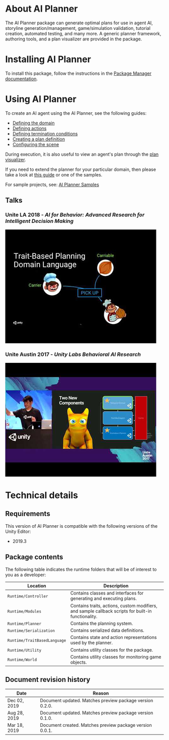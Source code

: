 # About AI Planner

The AI Planner package can generate optimal plans for use in agent AI, storyline generation/management, game/simulation validation, tutorial creation, automated testing, and many more. A generic planner framework, authoring tools, and a plan visualizer are provided in the package.


# Installing AI Planner

To install this package, follow the instructions in the [Package Manager documentation](https://docs.unity3d.com/Packages/com.unity.package-manager-ui@latest/index.html). 


# Using AI Planner
To create an AI agent using the AI Planner, see the following guides:
* [Defining the domain](DomainDefinition.md)
* [Defining actions](ActionDefinition.md)
* [Defining termination conditions](TerminationDefinition.md)
* [Creating a plan definition](PlanDefinition.md)
* [Configuring the scene](ConfigureScene.md)

During execution, it is also useful to view an agent's plan through the [plan visualizer](PlanVisualizer.md).

If you need to extend the planner for your particular domain, then please take a look at [this guide](CustomPlannerExtensions.md) or one of the samples.

For sample projects, see: [AI Planner Samples](https://github.com/Unity-Technologies/ai-planner-samples) 


## Talks
### Unite LA 2018 - _AI for Behavior: Advanced Research for Intelligent Decision Making_
[![Unite LA 2018](images/UniteLA.png)](https://www.youtube.com/watch?v=ZdN8dDa0ff4)

### Unite Austin 2017 - _Unity Labs Behavioral AI Research_
[![Unite Austin 2017](images/UniteAustin.png)](https://www.youtube.com/watch?v=78nhJNPS0vA)


# Technical details
## Requirements

This version of AI Planner is compatible with the following versions of the Unity Editor:
* 2019.3


## Package contents

The following table indicates the runtime folders that will be of interest to you as a developer:

|Location|Description|
|---|---|
|`Runtime/Controller`|Contains classes and interfaces for generating and executing plans.|
|`Runtime/Modules`|Contains traits, actions, custom modifiers, and sample callback scripts for built-in functionality.|
|`Runtime/Planner`|Contains the planning system.|
|`Runtime/Serialization`|Contains serialized data definitions.|
|`Runtime/TraitBasedLanguage`|Contains state and action representations used by the planner.|
|`Runtime/Utility`|Contains utility classes for the package.|
|`Runtime/World`|Contains utility classes for monitoring game objects.|

## Document revision history
 
|Date|Reason|
|---|---|
|Dec 02, 2019|Document updated. Matches preview package version 0.2.0.|
|Aug 28, 2019|Document updated. Matches preview package version 0.1.0.|
|Mar 18, 2019|Document created. Matches preview package version 0.0.1.|